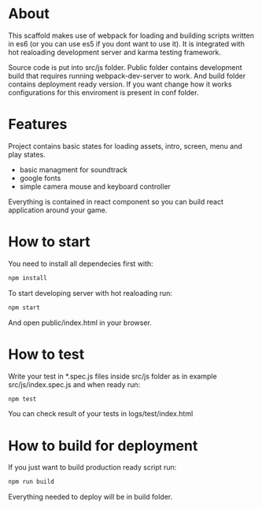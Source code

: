 # About
This scaffold makes use of webpack for loading and building scripts written in es6 (or you can use es5 if you dont want to use it). It is integrated with hot realoading development server and karma testing framework.

Source code is put into src/js folder. Public folder contains development build that requires running webpack-dev-server to work. And build folder contains deployment ready version. If you want change how it works configurations for this enviroment is present in conf folder.

# Features
Project contains basic states for loading assets, intro, screen, menu and play states.
* basic managment for soundtrack
* google fonts
* simple camera mouse and keyboard controller

Everything is contained in react component so you can build react application around your game.

# How to start

You need to install all dependecies first with:

``` bash
npm install
```

To start developing server with hot realoading run:

``` bash
npm start
```

And open public/index.html in your browser.

# How to test

Write your test in *.spec.js files inside src/js folder as in example src/js/index.spec.js and when ready run:


``` bash
npm test
```

You can check result of your tests in logs/test/index.html


# How to build for deployment

If you just want to build production ready script run:


``` bash
npm run build
```

Everything needed to deploy will be in build folder.
